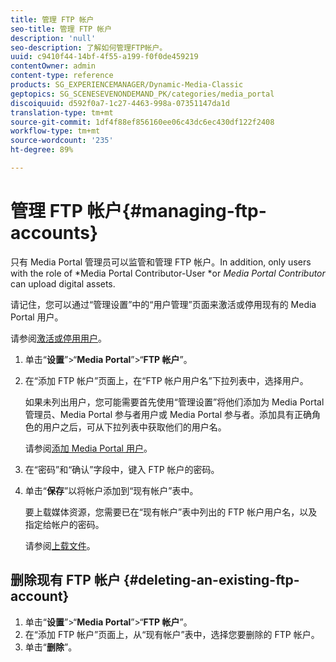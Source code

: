 ```yaml
---
title: 管理 FTP 帐户
seo-title: 管理 FTP 帐户
description: 'null'
seo-description: 了解如何管理FTP帐户。
uuid: c9410f44-14bf-4f55-a199-f0f0de459219
contentOwner: admin
content-type: reference
products: SG_EXPERIENCEMANAGER/Dynamic-Media-Classic
geptopics: SG_SCENESEVENONDEMAND_PK/categories/media_portal
discoiquuid: d592f0a7-1c27-4463-998a-07351147da1d
translation-type: tm+mt
source-git-commit: 1df4f88ef856160ee06c43dc6ec430df122f2408
workflow-type: tm+mt
source-wordcount: '235'
ht-degree: 89%

---
```



# 管理 FTP 帐户{#managing-ftp-accounts}

只有 Media Portal 管理员可以监管和管理 FTP 帐户。In addition, only users with the role of *Media Portal Contributor-User *or *Media Portal Contributor* can upload digital assets.

请记住，您可以通过“管理设置”中的“用户管理”页面来激活或停用现有的 Media Portal 用户。

请参阅[激活或停用用户](administration-setup.md#activating_or_deactivating_users)。

1. 单击“**设置**”>“**Media Portal**”>“**FTP 帐户**”。
1. 在“添加 FTP 帐户”页面上，在“FTP 帐户用户名”下拉列表中，选择用户。

   如果未列出用户，您可能需要首先使用“管理设置”将他们添加为 Media Portal 管理员、Media Portal 参与者用户或 Media Portal 参与者。添加具有正确角色的用户之后，可从下拉列表中获取他们的用户名。

   请参阅[添加 Media Portal 用户](adding-media-portal-users.md#adding_a_media_portal_user)。

1. 在“密码”和“确认”字段中，键入 FTP 帐户的密码。
1. 单击“**保存**”以将帐户添加到“现有帐户”表中。

   要上载媒体资源，您需要已在“现有帐户”表中列出的 FTP 帐户用户名，以及指定给帐户的密码。

   请参阅[上载文件](uploading-files.md#uploading_files)。

## 删除现有 FTP 帐户 {#deleting-an-existing-ftp-account}

1. 单击“**设置**”>“**Media Portal**”>“**FTP 帐户**”。
1. 在“添加 FTP 帐户”页面上，从“现有帐户”表中，选择您要删除的 FTP 帐户。
1. 单击“**删除**”。

